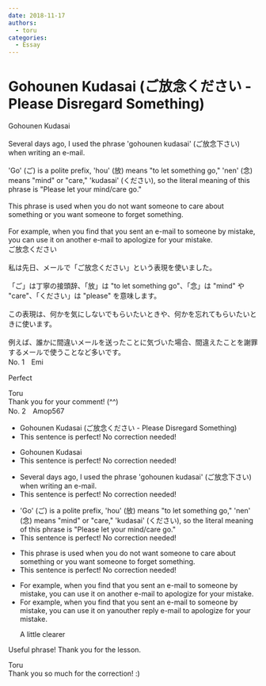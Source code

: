 ```yaml
---
date: 2018-11-17
authors:
  - toru
categories:
  - Essay
---
```


<h1 id="subject_show">Gohounen Kudasai (ご放念ください - Please Disregard Something)</h1>
<div class="date" hidden>Nov 17, 2018 04:14</div>
<div id="post"><div id="body_show_ori">
Gohounen Kudasai<br/><br/>Several days ago, I used the phrase 'gohounen kudasai' (ご放念下さい) when writing an e-mail.<br/><br/>'Go' (ご) is a polite prefix, 'hou' (放) means "to let something go," 'nen' (念) means "mind" or "care," 'kudasai' (ください), so the literal meaning of this phrase is "Please let your mind/care go."<br/><br/>This phrase is used when you do not want someone to care about something or you want someone to forget something.<br/><br/>For example, when you find that you sent an e-mail to someone by mistake, you can use it on another e-mail to apologize for your mistake.
</div></div>

<!-- more -->

<div id="post_ja"><div id="body_show_mo">
ご放念ください<br/><br/>私は先日、メールで「ご放念ください」という表現を使いました。<br/><br/>「ご」は丁寧の接頭辞、「放」は "to let something go"、「念」は "mind" や "care"、「ください」は "please" を意味します。<br/><br/>この表現は、何かを気にしないでもらいたいときや、何かを忘れてもらいたいときに使います。<br/><br/>例えば、誰かに間違いメールを送ったことに気づいた場合、間違えたことを謝罪するメールで使うことなど多いです。
</div></div>
<div id="block"><div class="first_name"> No. 1　<span class="just_name">Emi</span></div><div id="block2">
<p class="comment_small">
 Perfect
</p>

</div><div class="name"><span class="just_name">Toru</span><br>
Thank you for your comment! (^^)
</div>
</div>
<div id="block"><div class="first_name"> No. 2　<span class="just_name">Amop567</span></div><div id="block2">
<ul class="correction_field">
<li class="incorrect">Gohounen Kudasai (ご放念ください - Please Disregard Something)</li>
<li class="corrected perfect">This sentence is perfect! No correction needed!</li>
</ul>
<ul class="correction_field">
<li class="incorrect">Gohounen Kudasai</li>
<li class="corrected perfect">This sentence is perfect! No correction needed!</li>
</ul>
<ul class="correction_field">
<li class="incorrect">Several days ago, I used the phrase 'gohounen kudasai' (ご放念下さい) when writing an e-mail.</li>
<li class="corrected perfect">This sentence is perfect! No correction needed!</li>
</ul>
<ul class="correction_field">
<li class="incorrect">'Go' (ご) is a polite prefix, 'hou' (放) means "to let something go," 'nen' (念) means "mind" or "care," 'kudasai' (ください), so the literal meaning of this phrase is "Please let your mind/care go."</li>
<li class="corrected perfect">This sentence is perfect! No correction needed!</li>
</ul>
<ul class="correction_field">
<li class="incorrect">This phrase is used when you do not want someone to care about something or you want someone to forget something.</li>
<li class="corrected perfect">This sentence is perfect! No correction needed!</li>
</ul>
<ul class="correction_field">
<li class="incorrect">For example, when you find that you sent an e-mail to someone by mistake, you can use it on another e-mail to apologize for your mistake.</li>
<li class="corrected correct">
For example, when you find that you sent an e-mail to someone by mistake, you can use i<span class="f_gray"><span class="sline">t o</span></span>n <span class="f_red">y</span><span class="f_gray"><span class="sline">an</span></span>o<span class="f_red">u</span><span class="f_gray"><span class="sline">the</span></span>r <span class="f_red">r</span>e<span class="f_red">ply e</span>-mail to apologize for your mistake.
<p class="correction_comment">A little clearer</p>
</li>
</ul>
<p class="comment_small">
 Useful phrase! Thank you for the lesson.
</p>

</div><div class="name"><span class="just_name">Toru</span><br>
Thank you so much for the correction! :)
</div>
</div>
